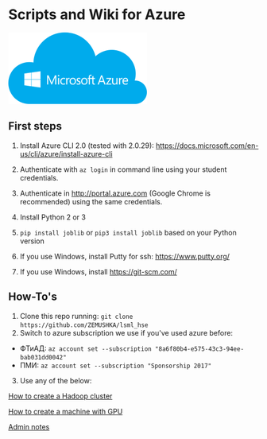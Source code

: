 # Scripts and Wiki for Azure

![](docs/azure_logo.png)

## First steps
1. Install Azure CLI 2.0 (tested with 2.0.29):
https://docs.microsoft.com/en-us/cli/azure/install-azure-cli

2. Authenticate with `az login` in command line using your student credentials.

3. Authenticate in http://portal.azure.com (Google Chrome is recommended) using the same credentials.

4. Install Python 2 or 3

5. `pip install joblib` or `pip3 install joblib` based on your Python version

6. If you use Windows, install Putty for ssh: https://www.putty.org/

7. If you use Windows, install https://git-scm.com/

## How-To's
1. Clone this repo running: `git clone https://github.com/ZEMUSHKA/lsml_hse`
2. Switch to azure subscription we use if you've used azure before:
- ФТиАД: `az account set --subscription "8a6f80b4-e575-43c3-94ee-bab031dd0042"`
- ПМИ: `az account set --subscription "Sponsorship 2017"`
3. Use any of the below:

[How to create a Hadoop cluster](docs/CREATE_CLUSTER.md)

[How to create a machine with GPU](docs/CREATE_GPU.md)

[Admin notes](docs/ADMIN.md)
